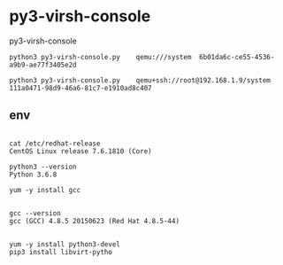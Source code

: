 # py3-virsh-console
py3-virsh-console


```
python3 py3-virsh-console.py    qemu:///system  6b01da6c-ce55-4536-a9b9-ae77f3405e2d
```


```
python3 py3-virsh-console.py    qemu+ssh://root@192.168.1.9/system  111a0471-98d9-46a6-81c7-e1910ad8c407
```

## env

```

cat /etc/redhat-release 
CentOS Linux release 7.6.1810 (Core)

python3 --version
Python 3.6.8

yum -y install gcc


gcc --version
gcc (GCC) 4.8.5 20150623 (Red Hat 4.8.5-44)


yum -y install python3-devel
pip3 install libvirt-pytho
```
